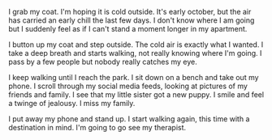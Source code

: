 I grab my coat. I'm hoping it is cold outside. It's early october, but the air has carried an early chill the last few days. I don't know where I am going but I suddenly feel as if I can't stand a moment longer in my apartment.

I button up my coat and step outside. The cold air is exactly what I wanted. I take a deep breath and starts walking, not really knowing where I'm going. I pass by a few people but nobody really catches my eye. 

I keep walking until I reach the park. I sit down on a bench and take out my phone. I scroll through my social media feeds, looking at pictures of my friends and family. I see that my little sister got a new puppy. I smile and feel a twinge of jealousy. I miss my family.

I put away my phone and stand up. I start walking again, this time with a destination in mind. I'm going to go see my therapist.